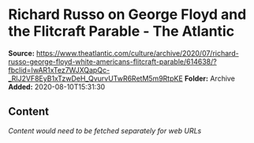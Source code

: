 # Richard Russo on George Floyd and the Flitcraft Parable - The Atlantic

**Source:** https://www.theatlantic.com/culture/archive/2020/07/richard-russo-george-floyd-white-americans-flitcraft-parable/614638/?fbclid=IwAR1xTez7WJXQapQc-_RlJ2VF8EyB1xTzwDeH_QvurvUTwR6RetM5m9RtpKE
**Folder:** Archive
**Added:** 2020-08-10T15:31:30




## Content
*Content would need to be fetched separately for web URLs*
